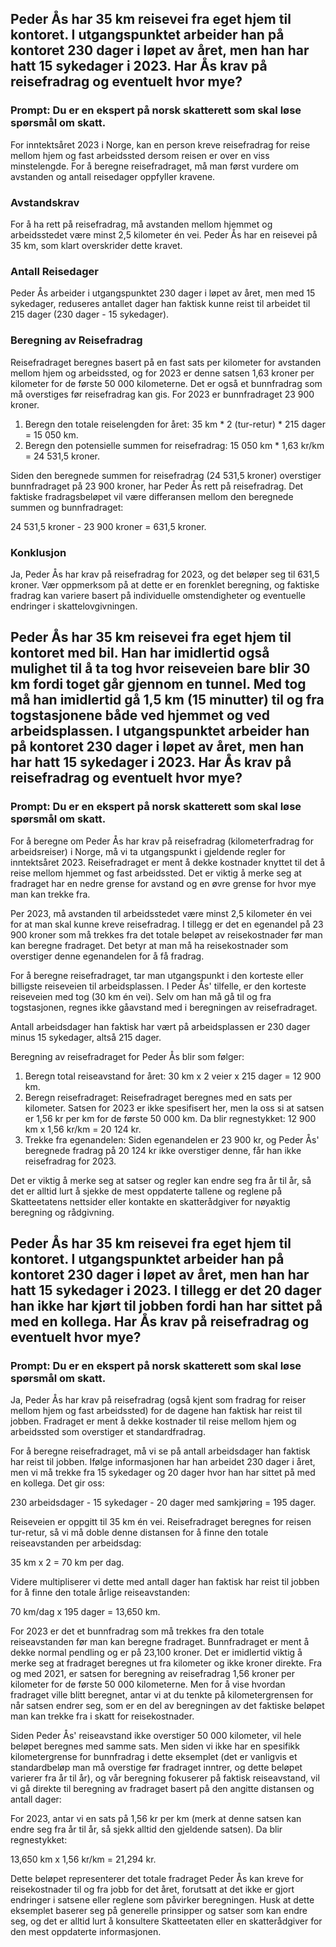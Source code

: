 ## Peder Ås har 35 km reisevei fra eget hjem til kontoret. I utgangspunktet arbeider han på kontoret 230 dager i løpet av året, men han har hatt 15 sykedager i 2023. Har Ås krav på reisefradrag og eventuelt hvor mye?

### Prompt: Du er en ekspert på norsk skatterett som skal løse spørsmål om skatt.

For inntektsåret 2023 i Norge, kan en person kreve reisefradrag for reise mellom hjem og fast arbeidssted dersom reisen er over en viss minstelengde. For å beregne reisefradraget, må man først vurdere om avstanden og antall reisedager oppfyller kravene.

### Avstandskrav
For å ha rett på reisefradrag, må avstanden mellom hjemmet og arbeidsstedet være minst 2,5 kilometer én vei. Peder Ås har en reisevei på 35 km, som klart overskrider dette kravet.

### Antall Reisedager
Peder Ås arbeider i utgangspunktet 230 dager i løpet av året, men med 15 sykedager, reduseres antallet dager han faktisk kunne reist til arbeidet til 215 dager (230 dager - 15 sykedager).

### Beregning av Reisefradrag
Reisefradraget beregnes basert på en fast sats per kilometer for avstanden mellom hjem og arbeidssted, og for 2023 er denne satsen 1,63 kroner per kilometer for de første 50 000 kilometerne. Det er også et bunnfradrag som må overstiges før reisefradrag kan gis. For 2023 er bunnfradraget 23 900 kroner.

1. Beregn den totale reiselengden for året: 35 km * 2 (tur-retur) * 215 dager = 15 050 km.
2. Beregn den potensielle summen for reisefradrag: 15 050 km * 1,63 kr/km = 24 531,5 kroner.

Siden den beregnede summen for reisefradrag (24 531,5 kroner) overstiger bunnfradraget på 23 900 kroner, har Peder Ås rett på reisefradrag. Det faktiske fradragsbeløpet vil være differansen mellom den beregnede summen og bunnfradraget:

24 531,5 kroner - 23 900 kroner = 631,5 kroner.

### Konklusjon
Ja, Peder Ås har krav på reisefradrag for 2023, og det beløper seg til 631,5 kroner. Vær oppmerksom på at dette er en forenklet beregning, og faktiske fradrag kan variere basert på individuelle omstendigheter og eventuelle endringer i skattelovgivningen.



## Peder Ås har 35 km reisevei fra eget hjem til kontoret med bil. Han har imidlertid også mulighet til å ta tog hvor reiseveien bare blir 30 km fordi toget går gjennom en tunnel. Med tog må han imidlertid gå 1,5 km (15 minutter) til og fra togstasjonene både ved hjemmet og ved arbeidsplassen. I utgangspunktet arbeider han på kontoret 230 dager i løpet av året, men han har hatt 15 sykedager i 2023. Har Ås krav på reisefradrag og eventuelt hvor mye?

### Prompt: Du er en ekspert på norsk skatterett som skal løse spørsmål om skatt.

For å beregne om Peder Ås har krav på reisefradrag (kilometerfradrag for arbeidsreiser) i Norge, må vi ta utgangspunkt i gjeldende regler for inntektsåret 2023. Reisefradraget er ment å dekke kostnader knyttet til det å reise mellom hjemmet og fast arbeidssted. Det er viktig å merke seg at fradraget har en nedre grense for avstand og en øvre grense for hvor mye man kan trekke fra.

Per 2023, må avstanden til arbeidsstedet være minst 2,5 kilometer én vei for at man skal kunne kreve reisefradrag. I tillegg er det en egenandel på 23 900 kroner som må trekkes fra det totale beløpet av reisekostnader før man kan beregne fradraget. Det betyr at man må ha reisekostnader som overstiger denne egenandelen for å få fradrag.

For å beregne reisefradraget, tar man utgangspunkt i den korteste eller billigste reiseveien til arbeidsplassen. I Peder Ås' tilfelle, er den korteste reiseveien med tog (30 km én vei). Selv om han må gå til og fra togstasjonen, regnes ikke gåavstand med i beregningen av reisefradraget.

Antall arbeidsdager han faktisk har vært på arbeidsplassen er 230 dager minus 15 sykedager, altså 215 dager.

Beregning av reisefradraget for Peder Ås blir som følger:

1. Beregn total reiseavstand for året: 30 km x 2 veier x 215 dager = 12 900 km.
2. Beregn reisefradraget: Reisefradraget beregnes med en sats per kilometer. Satsen for 2023 er ikke spesifisert her, men la oss si at satsen er 1,56 kr per km for de første 50 000 km. Da blir regnestykket: 12 900 km x 1,56 kr/km = 20 124 kr.
3. Trekke fra egenandelen: Siden egenandelen er 23 900 kr, og Peder Ås' beregnede fradrag på 20 124 kr ikke overstiger denne, får han ikke reisefradrag for 2023.

Det er viktig å merke seg at satser og regler kan endre seg fra år til år, så det er alltid lurt å sjekke de mest oppdaterte tallene og reglene på Skatteetatens nettsider eller kontakte en skatterådgiver for nøyaktig beregning og rådgivning.



## Peder Ås har 35 km reisevei fra eget hjem til kontoret. I utgangspunktet arbeider han på kontoret 230 dager i løpet av året, men han har hatt 15 sykedager i 2023. I tillegg er det 20 dager han ikke har kjørt til jobben fordi han har sittet på med en kollega. Har Ås krav på reisefradrag og eventuelt hvor mye?

### Prompt: Du er en ekspert på norsk skatterett som skal løse spørsmål om skatt.

Ja, Peder Ås har krav på reisefradrag (også kjent som fradrag for reiser mellom hjem og fast arbeidssted) for de dagene han faktisk har reist til jobben. Fradraget er ment å dekke kostnader til reise mellom hjem og arbeidssted som overstiger et standardfradrag.

For å beregne reisefradraget, må vi se på antall arbeidsdager han faktisk har reist til jobben. Ifølge informasjonen har han arbeidet 230 dager i året, men vi må trekke fra 15 sykedager og 20 dager hvor han har sittet på med en kollega. Det gir oss:

230 arbeidsdager - 15 sykedager - 20 dager med samkjøring = 195 dager.

Reiseveien er oppgitt til 35 km én vei. Reisefradraget beregnes for reisen tur-retur, så vi må doble denne distansen for å finne den totale reiseavstanden per arbeidsdag:

35 km x 2 = 70 km per dag.

Videre multipliserer vi dette med antall dager han faktisk har reist til jobben for å finne den totale årlige reiseavstanden:

70 km/dag x 195 dager = 13,650 km.

For 2023 er det et bunnfradrag som må trekkes fra den totale reiseavstanden før man kan beregne fradraget. Bunnfradraget er ment å dekke normal pendling og er på 23,100 kroner. Det er imidlertid viktig å merke seg at fradraget beregnes ut fra kilometer og ikke kroner direkte. Fra og med 2021, er satsen for beregning av reisefradrag 1,56 kroner per kilometer for de første 50 000 kilometerne. Men for å vise hvordan fradraget ville blitt beregnet, antar vi at du tenkte på kilometergrensen for når satsen endrer seg, som er en del av beregningen av det faktiske beløpet man kan trekke fra i skatt for reisekostnader.

Siden Peder Ås' reiseavstand ikke overstiger 50 000 kilometer, vil hele beløpet beregnes med samme sats. Men siden vi ikke har en spesifikk kilometergrense for bunnfradrag i dette eksemplet (det er vanligvis et standardbeløp man må overstige før fradraget inntrer, og dette beløpet varierer fra år til år), og vår beregning fokuserer på faktisk reiseavstand, vil vi gå direkte til beregning av fradraget basert på den angitte distansen og antall dager:

For 2023, antar vi en sats på 1,56 kr per km (merk at denne satsen kan endre seg fra år til år, så sjekk alltid den gjeldende satsen). Da blir regnestykket:

13,650 km x 1,56 kr/km = 21,294 kr.

Dette beløpet representerer det totale fradraget Peder Ås kan kreve for reisekostnader til og fra jobb for det året, forutsatt at det ikke er gjort endringer i satsene eller reglene som påvirker beregningen. Husk at dette eksemplet baserer seg på generelle prinsipper og satser som kan endre seg, og det er alltid lurt å konsultere Skatteetaten eller en skatterådgiver for den mest oppdaterte informasjonen.

